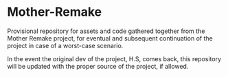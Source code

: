 # Mother-Remake

Provisional repository for assets and code gathered together from the Mother Remake project, for eventual and subsequent continuation of the project in case of a worst-case scenario.

In the event the original dev of the project, H.S, comes back, this repository will be updated with the proper source of the project, if allowed.

